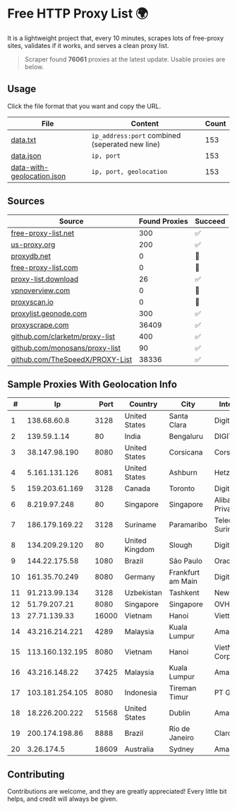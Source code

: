
# Free HTTP Proxy List 🌍

It is a lightweight project that, every 10 minutes, scrapes lots of free-proxy sites, validates if it works, and serves a clean proxy list.


> Scraper found **76061** proxies at the latest update. Usable proxies are below.

## Usage

Click the file format that you want and copy the URL.


|File|Content|Count|
|----|-------|-----|
|[data.txt](https://raw.githubusercontent.com/themiralay/Proxy-List-World/master/data.txt)|`ip_address:port` combined (seperated new line)|153|
|[data.json](https://raw.githubusercontent.com/themiralay/Proxy-List-World/master/data.json)|`ip, port`|153|
|[data-with-geolocation.json](https://raw.githubusercontent.com/themiralay/Proxy-List-World/master/data-with-geolocation.json)|`ip, port, geolocation`|153|

## Sources

|Source|Found Proxies|Succeed|
|------|-------------|-------|
|[free-proxy-list.net](https://free-proxy-list.net)|300|✅|
|[us-proxy.org](https://www.us-proxy.org)|200|✅|
|[proxydb.net](http://proxydb.net)|0|🚫|
|[free-proxy-list.com](https://free-proxy-list.com/?page=&port=&type%5B%5D=http&type%5B%5D=https&up_time=0&search=Search)|0|🚫|
|[proxy-list.download](https://www.proxy-list.download/HTTP)|26|✅|
|[vpnoverview.com](https://vpnoverview.com/privacy/anonymous-browsing/free-proxy-servers)|0|🚫|
|[proxyscan.io](https://www.proxyscan.io)|0|🚫|
|[proxylist.geonode.com](https://proxylist.geonode.com/api/proxy-list?limit=300&page=1&sort_by=lastChecked&sort_type=desc&protocols=http,https)|300|✅|
|[proxyscrape.com](https://api.proxyscrape.com/v2/?request=displayproxies&protocol=http&timeout=10000&country=all&ssl=all&anonymity=all)|36409|✅|
|[github.com/clarketm/proxy-list](https://raw.githubusercontent.com/clarketm/proxy-list/master/proxy-list-raw.txt)|400|✅|
|[github.com/monosans/proxy-list](https://raw.githubusercontent.com/monosans/proxy-list/main/proxies/http.txt)|90|✅|
|[github.com/TheSpeedX/PROXY-List](https://raw.githubusercontent.com/TheSpeedX/PROXY-List/master/http.txt)|38336|✅|


## Sample Proxies With Geolocation Info

|#|Ip|Port|Country|City|Internet Service Provider|
|-|--|----|-------|----|-------------------------|
|1|138.68.60.8|3128|United States|Santa Clara|DigitalOcean, LLC|
|2|139.59.1.14|80|India|Bengaluru|DIGITALOCEAN|
|3|38.147.98.190|8080|United States|Corsicana|Corsicana ISD|
|4|5.161.131.126|8081|United States|Ashburn|Hetzner Online GmbH|
|5|159.203.61.169|3128|Canada|Toronto|DigitalOcean, LLC|
|6|8.219.97.248|80|Singapore|Singapore|Alibaba Cloud (Singapore) Private Limited|
|7|186.179.169.22|3128|Suriname|Paramaribo|Telecommunicationcompany Suriname - TeleSur|
|8|134.209.29.120|80|United Kingdom|Slough|DigitalOcean, LLC|
|9|144.22.175.58|1080|Brazil|São Paulo|Oracle Corporation|
|10|161.35.70.249|8080|Germany|Frankfurt am Main|DigitalOcean, LLC|
|11|91.213.99.134|3128|Uzbekistan|Tashkent|New Line Solutions LLC|
|12|51.79.207.21|8080|Singapore|Singapore|OVH SAS|
|13|27.71.139.33|16000|Vietnam|Hanoi|Viettel Group|
|14|43.216.214.221|4289|Malaysia|Kuala Lumpur|Amazon.com, Inc.|
|15|113.160.132.195|8080|Vietnam|Hanoi|VietNam Post and Telecom Corporation|
|16|43.216.148.22|37425|Malaysia|Kuala Lumpur|Amazon.com, Inc.|
|17|103.181.254.105|8080|Indonesia|Tireman Timur|PT Giga Digital Nusantara|
|18|18.226.200.222|51568|United States|Dublin|Amazon.com, Inc.|
|19|200.174.198.86|8888|Brazil|Rio de Janeiro|Claro S.A|
|20|3.26.174.5|18609|Australia|Sydney|Amazon Technologies Inc.|



## Contributing

Contributions are welcome, and they are greatly appreciated! Every
little bit helps, and credit will always be given.

